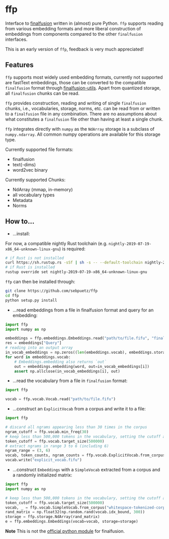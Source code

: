 # ffp

Interface to [finalfusion](https://finalfusion.github.io) written in (almost) pure Python. `ffp` supports reading from various embedding formats and more liberal construction of embeddings from components compared to the other `finalfusion` interfaces. 

This is an early version of `ffp`, feedback is very much appreciated!

## Features

`ffp` supports most widely used embedding formats, currently not supported are fastText embeddings, those can be converted to the compatible `finalfusion` format through [finalfusion-utils](https://github.com/finalfusion/finalfusion-utils). Apart from  quantized storage, all `finalfusion` chunks can be read.

`ffp` provides construction, reading and writing of single `finalfusion` chunks, i.e., vocabularies, storage, norms, etc. can be read from or written to a `finalfusion` file in any combination. There are no assumptions about what constitutes a `finalfusion` file other than having at least a single chunk.

`ffp` integrates directly with `numpy` as the `NdArray` storage is a subclass of `numpy.ndarray`. All common numpy operations are available for this storage type.

Currently supported file formats:
* finalfusion
* text(-dims)
* word2vec binary

Currently supported Chunks:
* NdArray (mmap, in-memory)
* all vocabulary types
* Metadata
* Norms

## How to...

* ...install:

For now, a compatible nightly Rust toolchain (e.g. `nightly-2019-07-19-x86_64-unknown-linux-gnu`) is required:
~~~Bash
# if Rust is not installed
curl https://sh.rustup.rs -sSf | sh -s -- --default-toolchain nightly-2019-07-19-x86_64-unknown-linux-gnu
# if Rust is installed
rustup override set nightly-2019-07-19-x86_64-unknown-linux-gnu
~~~

`ffp` can then be installed through:

~~~Bash
git clone https://github.com/sebpuetz/ffp
cd ffp
python setup.py install
~~~

* ...read embeddings from a file in finalfusion format and query for an embedding:
~~~Python
import ffp
import numpy as np

embeddings = ffp.embeddings.Embeddings.read("path/to/file.fifu", "finalfusion")
res = embeddings["Query"]
# reading into an output array
in_vocab_embeddings = np.zeros((len(embeddings.vocab), embeddings.storage.shape[1]))
for word in embeddings.vocab:
    # Embeddings.embedding also returns `out`
    out = embeddings.embedding(word, out=in_vocab_embeddings[i])
    assert np.allclose(in_vocab_embeddings[i], out) 
~~~

* ...read the vocabulary from a file in `finalfusion` format:
~~~Python
import ffp

vocab = ffp.vocab.Vocab.read("path/to/file.fifu")
~~~

* ...construct an `ExplicitVocab` from a corpus and write it to a file:
~~~Python
import ffp

# discard all ngrams appearing less than 30 times in the corpus
ngram_cutoff = ffp.vocab.min_freq(30)
# keep less than 500,000 tokens in the vocabulary, setting the cutoff at the next frequency boundary
token_cutoff = ffp.vocab.target_size(500000)
# extract ngrams in range 3 to 6 (including 6)
ngram_range = (3, 6)
vocab, token_counts, ngram_counts = ffp.vocab.ExplicitVocab.from_corpus("whitespace-tokenized-corpus.txt", ngram_range, token_cutoff, ngram_cutoff)
vocab.write("explicit_vocab.fifu")
~~~

* ...construct `Embeddings` with a `SimpleVocab` extracted from a corpus and a randomly initialized matrix:
~~~Python
import ffp
import numpy as np

# keep less than 500,000 tokens in the vocabulary, setting the cutoff at the next frequency boundary
token_cutoff = ffp.vocab.target_size(500000)
vocab, _ = ffp.vocab.SimpleVocab.from_corpus("whitespace-tokenized-corpus.txt", token_cutoff)
rand_matrix = np.float32(np.random.rand(vocab.idx_bound, 300))
storage = ffp.storage.NdArray(rand_matrix)
e = ffp.embeddings.Embeddings(vocab=vocab, storage=storage)
~~~

**Note** This is not the [official python module](https://github.com/finalfusion/finalfusion-python) for finalfusion.
